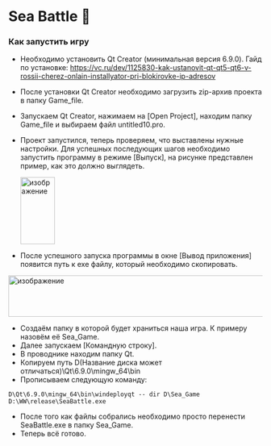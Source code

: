 # Sea Battle 🚢

### Как запустить игру

- Необходимо установить Qt Creator (минимальная версия 6.9.0).
Гайд по установке: https://vc.ru/dev/1125830-kak-ustanovit-qt-qt5-qt6-v-rossii-cherez-onlain-installyator-pri-blokirovke-ip-adresov
- После установки Qt Creator необходимо загрузить zip-архив проекта в папку Game_file.
- Запускаем Qt Creator, нажимаем на [Open Project], находим папку Game_file и выбираем файл untitled10.pro.
- Проект запустился, теперь проверяем, что выставлены нужные настройки. Для успешных последующих шагов необходимо запустить программу в режиме [Выпуск], на рисунке представлен пример, как это должно выглядеть.


  <img width="68" height="133" alt="изображение" src="https://github.com/user-attachments/assets/568b1df4-f957-4a4c-b808-a5b4fd128d6c" />
- После успешного запуска программы в окне [Вывод приложения] появится путь к exe файлу, который необходимо скопировать.
  
<img width="903" height="82" alt="изображение" src="https://github.com/user-attachments/assets/7c0910b5-dd65-4e1c-8b37-2bf21b0ff78e" />

- Создаём папку в которой будет храниться наша игра. К примеру назовём её Sea_Game.
- Далее запускаем [Командную строку].
- В проводнике находим папку Qt.
- Копируем путь D(Название диска может отличаться)\Qt\6.9.0\mingw_64\bin
- Прописываем следующую команду:
```
D\Qt\6.9.0\mingw_64\bin\windeployqt -- dir D\Sea_Game D:\WW\release\SeaBattle.exe
```
- После того как файлы собрались необходимо просто перенести SeaBattle.exe в папку Sea_Game.
- Теперь всё готово. 

